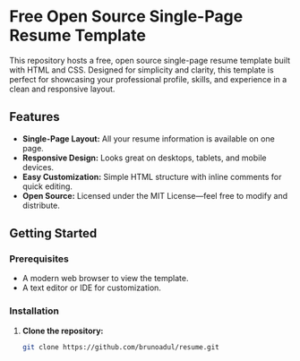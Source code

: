 # Free Open Source Single-Page Resume Template

This repository hosts a free, open source single-page resume template built with HTML and CSS. Designed for simplicity and clarity, this template is perfect for showcasing your professional profile, skills, and experience in a clean and responsive layout.

## Features

- **Single-Page Layout:** All your resume information is available on one page.
- **Responsive Design:** Looks great on desktops, tablets, and mobile devices.
- **Easy Customization:** Simple HTML structure with inline comments for quick editing.
- **Open Source:** Licensed under the MIT License—feel free to modify and distribute.

## Getting Started

### Prerequisites
- A modern web browser to view the template.
- A text editor or IDE for customization.

### Installation
1. **Clone the repository:**
   ```bash
   git clone https://github.com/brunoadul/resume.git
